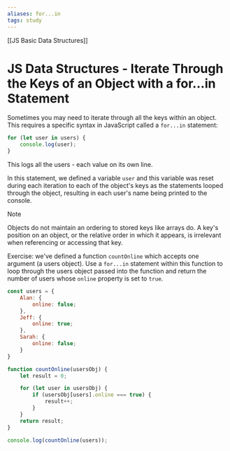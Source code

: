 ```yaml
---
aliases: for...in
tags: study
---
```

[[JS Basic Data Structures]]
# JS Data Structures - Iterate Through the Keys of an Object with a for...in Statement
Sometimes you may need to iterate through all the keys within an object. This requires a specific syntax in JavaScript called a `for...in` statement:

```js
for (let user in users) {
	console.log(user);
}
```

This logs all the users - each value on its own line.

In this statement, we defined a variable `user` and this variable was reset during each iteration to each of the object's keys as the statements looped through the object, resulting in each user's name being printed to the console.

>[!NOTE]
>Objects do not maintain an ordering to stored keys like arrays do. A key's position on an object, or the relative order in which it appears, is irrelevant when referencing or accessing that key.

Exercise: we've defined a function `countOnline` which accepts one argument (a users object). Use a `for...in` statement within this function to loop through the users object passed into the function and return the number of users whose `online` property is set to `true`.

```js
const users = {
	Alan: {
		online: false;
	},
	Jeff: {
		online: true;
	},
	Sarah: {
		online: false;
	}
}

function countOnline(usersObj) {
	let result = 0;

	for (let user in usersObj) {
		if (usersObj[users].online === true) {
			result++;
		}
	}
	return result;
}

console.log(countOnline(users));
```